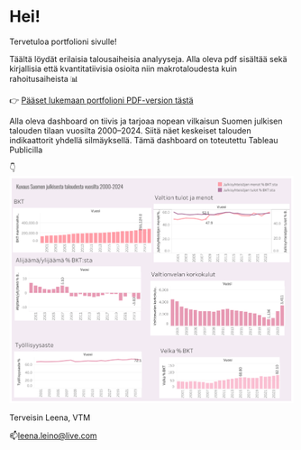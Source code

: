 # Hei!

Tervetuloa portfolioni sivulle! 

Täältä löydät erilaisia talousaiheisia analyyseja. Alla oleva pdf sisältää sekä kirjallisia että kvantitatiivisia osioita niin makrotaloudesta kuin rahoitusaiheista 📊

👉 [Pääset lukemaan portfolioni PDF-version tästä](./Portfolio_Leena.pdf)

Alla oleva dashboard on tiivis ja tarjoaa nopean vilkaisun Suomen julkisen talouden tilaan vuosilta 2000–2024. Siitä näet keskeiset talouden indikaattorit yhdellä silmäyksellä. Tämä dashboard on toteutettu Tableau Publicilla

👇 ![Dashboard Suomen julkisesta taloudesta vuosilta 2000-2024](https://raw.githubusercontent.com/leenaleino/portfolio/main/Dashboard%203.png)




Terveisin Leena, VTM

📫leena.leino@live.com
